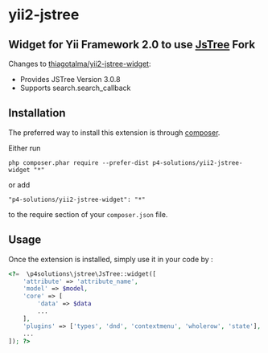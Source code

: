 yii2-jstree
===========
Widget for Yii Framework 2.0 to use [JsTree](http://www.jstree.com)
Fork
------------
Changes to [thiagotalma/yii2-jstree-widget](https://github.com/thiagotalma/yii2-jstree-widget):
- Provides JSTree Version 3.0.8
- Supports search.search_callback

Installation
------------

The preferred way to install this extension is through [composer](http://getcomposer.org/download/).

Either run

```
php composer.phar require --prefer-dist p4-solutions/yii2-jstree-widget "*"
```

or add

```
"p4-solutions/yii2-jstree-widget": "*"
```

to the require section of your `composer.json` file.


Usage
-----

Once the extension is installed, simply use it in your code by :

```php
<?=  \p4solutions\jstree\JsTree::widget([
    'attribute' => 'attribute_name',
    'model' => $model,
    'core' => [
        'data' => $data
        ...
    ],
    'plugins' => ['types', 'dnd', 'contextmenu', 'wholerow', 'state'],
    ...
]); ?>
```
